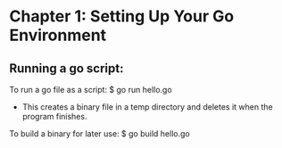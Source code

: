 # Chapter 1: Setting Up Your Go Environment

## Running a go script:

To run a go file as a script:
$ go run hello.go

- This creates a binary file in a temp directory and deletes it when the program finishes.

To build a binary for later use:
$ go build hello.go
